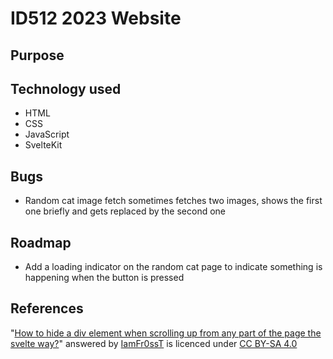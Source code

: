 # ID512 2023 Website
## Purpose

## Technology used
* HTML
* CSS
* JavaScript
* SvelteKit
## Bugs
- Random cat image fetch sometimes fetches two images, shows the first one briefly and gets replaced by the second one
## Roadmap
- Add a loading indicator on the random cat page to indicate something is happening when the button is pressed

## References
"[How to hide a div element when scrolling up from any part of the page the svelte way?](https://stackoverflow.com/a/74777342)" answered by [IamFr0ssT](https://stackoverflow.com/users/7891382/iamfr0sst) is licenced under [CC BY-SA 4.0](https://creativecommons.org/licenses/by-sa/4.0/)
